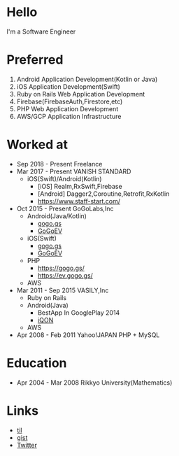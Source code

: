 # Hello
I'm a Software Engineer

# Preferred
1. Android Application Development(Kotlin or Java)
2. iOS Application Development(Swift)
3. Ruby on Rails Web Application Development
4. Firebase(FirebaseAuth,Firestore,etc)
5. PHP Web Application Development
6. AWS/GCP Application Infrastructure

# Worked at
* Sep 2018 - Present Freelance
* Mar 2017 - Present VANISH STANDARD
  * iOS(Swift)/Android(Kotlin)
    * [iOS] Realm,RxSwift,Firebase
    * [Android] Dagger2,Coroutine,Retrofit,RxKotlin
    * https://www.staff-start.com/
* Oct 2015 - Present GoGoLabs,Inc
  * Android(Java/Kotlin)
    * <a href="https://play.google.com/store/apps/details?id=jp.gogolabs.gogogs">gogo.gs</a>
    * <a href="https://play.google.com/store/apps/details?id=jp.gogolabs.gogoev">GoGoEV</a>
  * iOS(Swift)
    * <a href="https://itunes.apple.com/jp/app/%E3%82%AC%E3%82%BD%E3%83%AA%E3%83%B3%E4%BE%A1%E6%A0%BC%E6%AF%94%E8%BC%83%E3%82%A2%E3%83%97%E3%83%AA-gogo-gs/id1132429634?mt=8">gogo.gs</a>
    * <a href="https://itunes.apple.com/jp/app/ev%E5%85%85%E9%9B%BB%E3%82%B9%E3%83%9D%E3%83%83%E3%83%88%E6%A4%9C%E7%B4%A2%E3%82%A2%E3%83%97%E3%83%AA-gogoev/id1211584016?mt=8">GoGoEV</a>
  * PHP
    * https://gogo.gs/
    * https://ev.gogo.gs/
  * AWS
* Mar 2011 - Sep 2015 VASILY,Inc
  * Ruby on Rails
  * Android(Java)
    * BestApp In GooglePlay 2014
    * <a href="https://play.google.com/store/apps/details?id=jp.vasily.iqon&hl=ja">iQON</a>
  * AWS
* Apr 2008 - Feb 2011 Yahoo!JAPAN 
PHP + MySQL

# Education
* Apr 2004 - Mar 2008 Rikkyo University(Mathematics)

# Links
* <a href="https://github.com/6rats/til">til</a>
* <a href="https://gist.github.com/6rats">gist</a>
* <a href="https://twitter.com/6rats">Twitter</a>

<script type="text/javascript">amzn_assoc_ad_type ="responsive_search_widget"; amzn_assoc_tracking_id ="takmurataas0c-22"; amzn_assoc_marketplace ="amazon"; amzn_assoc_region ="JP"; amzn_assoc_placement =""; amzn_assoc_search_type = "search_widget";amzn_assoc_width ="300"; amzn_assoc_height ="250"; amzn_assoc_default_search_category ="Books"; amzn_assoc_default_search_key ="";amzn_assoc_theme ="light"; amzn_assoc_bg_color ="FFFFFF"; </script><script src="//z-fe.amazon-adsystem.com/widgets/q?ServiceVersion=20070822&Operation=GetScript&ID=OneJS&WS=1&Marketplace=JP"></script>
